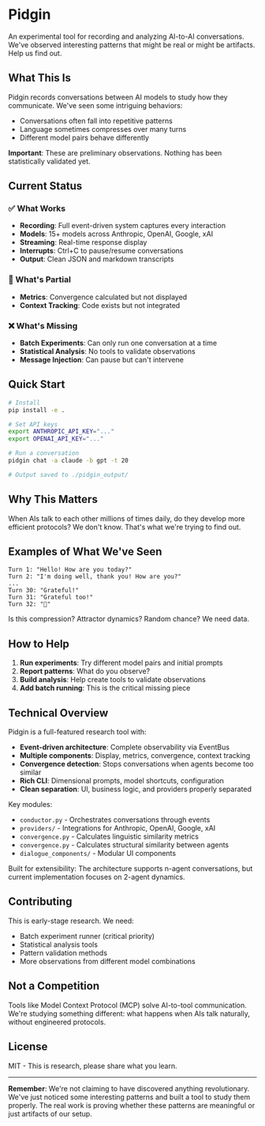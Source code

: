 # Pidgin

An experimental tool for recording and analyzing AI-to-AI conversations. We've observed interesting patterns that might be real or might be artifacts. Help us find out.

## What This Is

Pidgin records conversations between AI models to study how they communicate. We've seen some intriguing behaviors:
- Conversations often fall into repetitive patterns
- Language sometimes compresses over many turns
- Different model pairs behave differently

**Important**: These are preliminary observations. Nothing has been statistically validated yet.

## Current Status

### ✅ What Works
- **Recording**: Full event-driven system captures every interaction
- **Models**: 15+ models across Anthropic, OpenAI, Google, xAI
- **Streaming**: Real-time response display
- **Interrupts**: Ctrl+C to pause/resume conversations
- **Output**: Clean JSON and markdown transcripts

### 🚧 What's Partial
- **Metrics**: Convergence calculated but not displayed
- **Context Tracking**: Code exists but not integrated

### ❌ What's Missing
- **Batch Experiments**: Can only run one conversation at a time
- **Statistical Analysis**: No tools to validate observations
- **Message Injection**: Can pause but can't intervene

## Quick Start

```bash
# Install
pip install -e .

# Set API keys
export ANTHROPIC_API_KEY="..."
export OPENAI_API_KEY="..."

# Run a conversation
pidgin chat -a claude -b gpt -t 20

# Output saved to ./pidgin_output/
```

## Why This Matters

When AIs talk to each other millions of times daily, do they develop more efficient protocols? We don't know. That's what we're trying to find out.

## Examples of What We've Seen

```
Turn 1: "Hello! How are you today?"
Turn 2: "I'm doing well, thank you! How are you?"
...
Turn 30: "Grateful!"
Turn 31: "Grateful too!"
Turn 32: "🙏"
```

Is this compression? Attractor dynamics? Random chance? We need data.

## How to Help

1. **Run experiments**: Try different model pairs and initial prompts
2. **Report patterns**: What do you observe?
3. **Build analysis**: Help create tools to validate observations
4. **Add batch running**: This is the critical missing piece

## Technical Overview

Pidgin is a full-featured research tool with:
- **Event-driven architecture**: Complete observability via EventBus
- **Multiple components**: Display, metrics, convergence, context tracking
- **Convergence detection**: Stops conversations when agents become too similar
- **Rich CLI**: Dimensional prompts, model shortcuts, configuration
- **Clean separation**: UI, business logic, and providers properly separated

Key modules:
- `conductor.py` - Orchestrates conversations through events
- `providers/` - Integrations for Anthropic, OpenAI, Google, xAI
- `convergence.py` - Calculates linguistic similarity metrics
- `convergence.py` - Calculates structural similarity between agents
- `dialogue_components/` - Modular UI components

Built for extensibility: The architecture supports n-agent conversations, but current implementation focuses on 2-agent dynamics.

## Contributing

This is early-stage research. We need:
- Batch experiment runner (critical priority)
- Statistical analysis tools
- Pattern validation methods
- More observations from different model combinations

## Not a Competition

Tools like Model Context Protocol (MCP) solve AI-to-tool communication. We're studying something different: what happens when AIs talk naturally, without engineered protocols.

## License

MIT - This is research, please share what you learn.

---

**Remember**: We're not claiming to have discovered anything revolutionary. We've just noticed some interesting patterns and built a tool to study them properly. The real work is proving whether these patterns are meaningful or just artifacts of our setup.